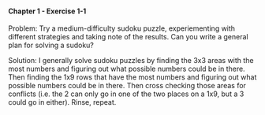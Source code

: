 #### Chapter 1 - Exercise 1-1
Problem: Try a medium-difficulty sudoku puzzle, experiementing with different strategies and taking note of the results. Can you write a general plan for solving a sudoku?

  

Solution: I generally solve sudoku puzzles by finding the 3x3 areas with the most numbers and figuring out what possible numbers could be in there. Then finding the 1x9 rows that have the most numbers and figuring out what possible numbers could be in there. Then cross checking those areas for conflicts (i.e. the 2 can only go in one of the two places on a 1x9, but a 3 could go in either). Rinse, repeat.